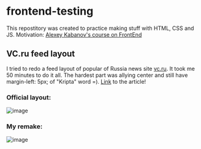 # frontend-testing
This repostitory was created to practice making stuff with HTML, CSS and JS. Motivation: [Alexey Kabanov's course on FrontEnd](https://youtu.be/nobHtYX_GBw?list=PLN191DYDvBJ88-aNUlgcM-AfJtvKL36tq)

## VC.ru feed layout

I tried to redo a feed layout of popular of Russia news site [vc.ru](https://vc.ru). It took me 50 minutes to do it all. The hardest part was allying center and still have margin-left: 5px; of "Kripta" word =). [Link](https://vc.ru/crypto/434473-binance-privlekla-500-mln-v-fond-dlya-razvitiya-proektov-v-web3) to the article!

### Official layout:

![image](https://user-images.githubusercontent.com/81391756/171554974-39b47ea2-fb28-40fa-81ae-ceb47b1d9f19.png)

### My remake:

![image](https://user-images.githubusercontent.com/81391756/171554567-553ba058-4260-4439-ab5d-18a32c9476c1.png)



